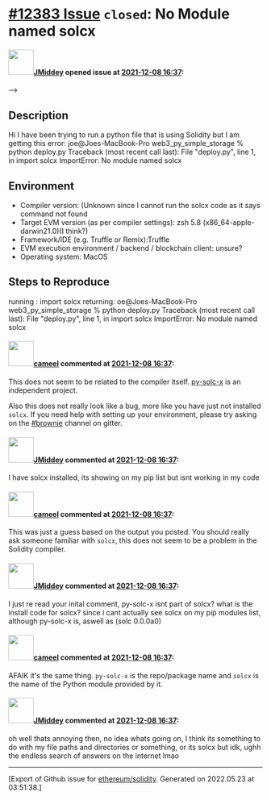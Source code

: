 # [\#12383 Issue](https://github.com/ethereum/solidity/issues/12383) `closed`: No Module named solcx

#### <img src="https://avatars.githubusercontent.com/u/95499880?v=4" width="50">[JMiddey](https://github.com/JMiddey) opened issue at [2021-12-08 16:37](https://github.com/ethereum/solidity/issues/12383):

-->

## Description

Hi I have been trying to run a python file that is using Solidity but I am getting this error:
joe@Joes-MacBook-Pro web3_py_simple_storage % python deploy.py
Traceback (most recent call last):
  File "deploy.py", line 1, in <module>
    import solcx
ImportError: No module named solcx

## Environment

- Compiler version: (Unknown since I cannot run the solcx code as it says command not found
- Target EVM version (as per compiler settings): zsh 5.8 (x86_64-apple-darwin21.0)(I think?)
- Framework/IDE (e.g. Truffle or Remix):Truffle
- EVM execution environment / backend / blockchain client: unsure?
- Operating system: MacOS

## Steps to Reproduce

running : import solcx
returning: oe@Joes-MacBook-Pro web3_py_simple_storage % python deploy.py
Traceback (most recent call last):
  File "deploy.py", line 1, in <module>
    import solcx
ImportError: No module named solcx


#### <img src="https://avatars.githubusercontent.com/u/137030?v=4" width="50">[cameel](https://github.com/cameel) commented at [2021-12-08 16:37](https://github.com/ethereum/solidity/issues/12383#issuecomment-989052320):

This does not seem to be related to the compiler itself. [py-solc-x](https://github.com/iamdefinitelyahuman/py-solc-x) is an independent project.

Also this does not really look like a bug, more like you have just not installed `solcx`. If you need help with setting up your environment, please try asking on the [#brownie](https://gitter.im/eth-brownie/community) channel on gitter.

#### <img src="https://avatars.githubusercontent.com/u/95499880?v=4" width="50">[JMiddey](https://github.com/JMiddey) commented at [2021-12-08 16:37](https://github.com/ethereum/solidity/issues/12383#issuecomment-989053569):

I have solcx installed, its showing on my pip list but isnt working in my code

#### <img src="https://avatars.githubusercontent.com/u/137030?v=4" width="50">[cameel](https://github.com/cameel) commented at [2021-12-08 16:37](https://github.com/ethereum/solidity/issues/12383#issuecomment-989173929):

This was just a guess based on the output you posted. You should really ask someone familiar with `solcx`, this does not seem to be a problem in the Solidity compiler.

#### <img src="https://avatars.githubusercontent.com/u/95499880?v=4" width="50">[JMiddey](https://github.com/JMiddey) commented at [2021-12-08 16:37](https://github.com/ethereum/solidity/issues/12383#issuecomment-989175565):

I just re read your inital comment, py-solc-x isnt part of solcx? what is the install code for solcx?
since i cant actually see solcx on my pip modules list, although py-solc-x is, aswell as (solc               0.0.0a0)

#### <img src="https://avatars.githubusercontent.com/u/137030?v=4" width="50">[cameel](https://github.com/cameel) commented at [2021-12-08 16:37](https://github.com/ethereum/solidity/issues/12383#issuecomment-989180740):

AFAIK it's the same thing. `py-solc-x` is the repo/package name and `solcx` is the name of the Python module provided by it.

#### <img src="https://avatars.githubusercontent.com/u/95499880?v=4" width="50">[JMiddey](https://github.com/JMiddey) commented at [2021-12-08 16:37](https://github.com/ethereum/solidity/issues/12383#issuecomment-989181653):

oh well thats annoying then, no idea whats going on, I think its something to do with my file paths and directories or something, or its solcx but idk, ughh the endless search of answers on the internet lmao


-------------------------------------------------------------------------------



[Export of Github issue for [ethereum/solidity](https://github.com/ethereum/solidity). Generated on 2022.05.23 at 03:51:38.]
